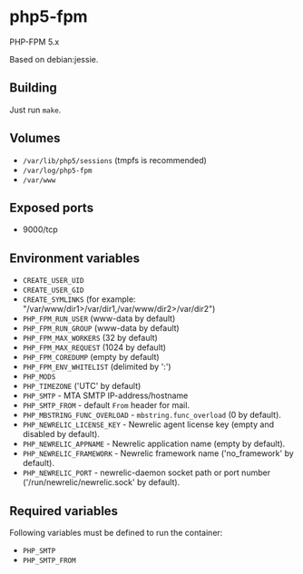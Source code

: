 # php5-fpm

PHP-FPM 5.x

Based on debian:jessie.

## Building

Just run `make`.

## Volumes

* `/var/lib/php5/sessions` (tmpfs is recommended)
* `/var/log/php5-fpm`
* `/var/www`

## Exposed ports

* 9000/tcp

## Environment variables

* `CREATE_USER_UID`
* `CREATE_USER_GID`
* `CREATE_SYMLINKS` (for example: "/var/www/dir1>/var/dir1,/var/www/dir2>/var/dir2")
* `PHP_FPM_RUN_USER` (www-data by default)
* `PHP_FPM_RUN_GROUP` (www-data by default)
* `PHP_FPM_MAX_WORKERS` (32 by default)
* `PHP_FPM_MAX_REQUEST` (1024 by default)
* `PHP_FPM_COREDUMP` (empty by default)
* `PHP_FPM_ENV_WHITELIST` (delimited by ':')
* `PHP_MODS`
* `PHP_TIMEZONE` ('UTC' by default)
* `PHP_SMTP` - MTA SMTP IP-address/hostname
* `PHP_SMTP_FROM` - default `From` header for mail.
* `PHP_MBSTRING_FUNC_OVERLOAD` - `mbstring.func_overload` (0 by default).
* `PHP_NEWRELIC_LICENSE_KEY` - Newrelic agent license key (empty and disabled by default).
* `PHP_NEWRELIC_APPNAME` - Newrelic application name (empty by default).
* `PHP_NEWRELIC_FRAMEWORK` - Newrelic framework name ('no_framework' by default).
* `PHP_NEWRELIC_PORT` - newrelic-daemon socket path or port number ('/run/newrelic/newrelic.sock' by default).

## Required variables

Following variables must be defined to run the container:

* `PHP_SMTP`
* `PHP_SMTP_FROM`
